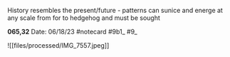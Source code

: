 History resembles the present/future - patterns can sunice and energe at any scale from for to hedgehog and must be sought


**065,32** 
Date: 06/18/23
 #notecard
 #9b1_ #9_

![[files/processed/IMG_7557.jpeg]]